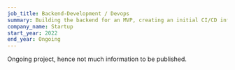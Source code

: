 ```yaml
---
job_title: Backend-Development / Devops
summary: Building the backend for an MVP, creating an initial CI/CD infrastructure, server administration
company_name: Startup
start_year: 2022
end_year: Ongoing
---
```


Ongoing project, hence not much information to be published.
